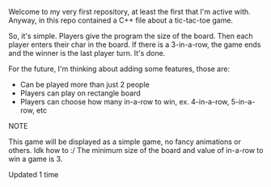 Welcome to my very first repository, at least the first that I'm active with.
Anyway, in this repo contained a C++ file about a tic-tac-toe game.

So, it's simple. Players give the program the size of the board.
Then each player enters their char in the board.
If there is a 3-in-a-row, the game ends and the winner is the last player turn.
It's done.

For the future, I'm thinking about adding some features, those are:
- Can be played more than just 2 people
- Players can play on rectangle board
- Players can choose how many in-a-row to win, ex. 4-in-a-row, 5-in-a-row, etc

NOTE

This game will be displayed as a simple game, no fancy animations or others.
Idk how to :/
The minimum size of the board and value of in-a-row to win a game is 3.

Updated 1 time
